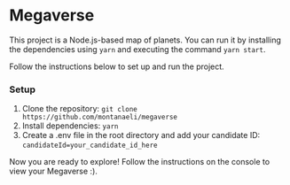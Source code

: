 # Megaverse

This project is a Node.js-based map of planets. You can run it by installing the dependencies using `yarn` and executing the command `yarn start`.

Follow the instructions below to set up and run the project.

### Setup

1. Clone the repository: `git clone https://github.com/montanaeli/megaverse`
1. Install dependencies: `yarn`
1. Create a .env file in the root directory and add your candidate ID: `candidateId=your_candidate_id_here`

Now you are ready to explore! Follow the instructions on the console to view your Megaverse :).
